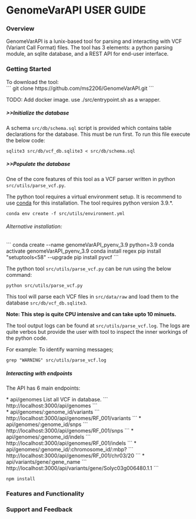 <h1>GenomeVarAPI USER GUIDE </h1>

<h3>Overview</h3>
<div>

GenomeVarAPI is a lunix-based tool for parsing and interacting with VCF (Variant Call Format) files.
The tool has 3 elements: a python parsing module, an sqlite database, and a REST API for end-user interface.

</div>

<h3>Getting Started</h3>
<div>
To download the tool: <br>
```
git clone https://github.com/ms2206/GenomeVarAPI.git
```

TODO: Add docker image. use ./src/entrypoint.sh as a wrapper.

<h5>>>Initialize the database</h5>

A schema `src/db/schema.sql` script is provided which contains table declarations for the database. This must be run first.
To run this file execute the below code:<br>
```
sqlite3 src/db/vcf_db.sqlite3 < src/db/schema.sql
```

<h5>>>Populate the database</h5>

One of the core features of this tool as a VCF parser written in python `src/utils/parse_vcf.py`.

The python tool requires a virtual environment setup. It is recommend to use <a href="https://docs.conda.io/projects/conda/en/latest/user-guide/install/index.html">conda</a> for this installation. The tool requires python version 3.9.*.

```
conda env create -f src/utils/environment.yml
```

<h6>Alternative installation:</h6>
```
conda create --name genomeVarAPI_pyenv_3.9 python=3.9
conda activate genomeVarAPI_pyenv_3.9
conda install regex
pip install "setuptools<58" --upgrade
pip install pyvcf
```

The python tool `src/utils/parse_vcf.py` can be run using the below command: <br>
```
python src/utils/parse_vcf.py
```

This tool will parse each VCF files in `src/data/raw` and load them to the database `src/db/vcf_db.sqlite3`.

<strong>Note: This step is quite CPU intensive and can take upto 10 minuets.</strong> 

The tool output logs can be found at `src/utils/parse_vcf.log`. The logs are quite verbos but provide the 
user with tool to inspect the inner workings of the python code.

For example:
To identify warning messages;<br>
```
grep "WARNING" src/utils/parse_vcf.log
```

<h5>Interacting with endpoints</h5>

The API has 6 main endpoints:
<div>
* api/genomes
List all VCF in database.
```
http://localhost:3000/api/genomes
```
</div>
* api/genomes/:genome_id/variants
```
http://localhost:3000/api/genomes/RF_001/variants
```
* api/genomes/:genome_id/snps
```
http://localhost:3000/api/genomes/RF_001/snps
```
* api/genomes/:genome_id/indels
```
http://localhost:3000/api/genomes/RF_001/indels
```
* api/genomes/:genome_id/:chromosome_id/:mbp?
```
http://localhost:3000/api/genomes/RF_001/chr03/20
```
* api/variants/gene/:gene_name
```
http://localhost:3000/api/variants/gene/Solyc03g006480.1.1
```

```
npm install
```

</div>

<h3> Features and Functionality</h3>

<h3> Support and Feedback</h3>